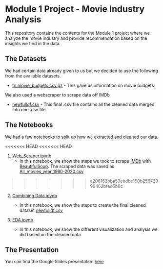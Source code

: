 # Module 1 Project - Movie Industry Analysis

This repository contains the contents for the Module 1 project where we analyze the movie industry and provide recommendation based on the insights we find in the data. 

## The Datasets

We had certain data already given to us but we decided to use the following from the available datasets.

* [tn.movie_budgets.csv.gz](https://github.com/corneth/project1/blob/master/Notebooks/tn.movie_budgets.csv.gz)  -  This gave us information on movie budgets

We also used a webscraper to scrape data off IMDb

* [newfulldf.csv](https://github.com/corneth/project1/blob/master/Notebooks/newfulldf.csv)  -  This final .csv file contains all the cleaned data merged into one .csv file


## The Notebooks

We had a few notebooks to split up how we extracted and cleaned our data.

<<<<<<< HEAD
<<<<<<< HEAD
1. [Web_Scraper.ipynb](https://github.com/corneth/project1/blob/master/Notebooks/Web_Scraper.ipynb)
	* In this notebook, we show the steps we took to scrape [IMDb](https://www.imdb.com/) with [BeautifulSoup](https://www.crummy.com/software/BeautifulSoup/bs4/doc/). The scraped data was saved as [All_movies_year_1990-2020.csv](https://github.com/corneth/project1/blob/master/All_movies_year_1990-2020.csv)
>>>>>>> a206162bba53ebdbe150b25672999462bfed5b8c

2. [Combining Data.ipynb](https://github.com/corneth/project1/blob/master/Notebooks/Combining%20Data.ipynb)
	* In this notebook, we show the steps to create the final cleaned dataset [newfulldf.csv](https://github.com/corneth/project1/blob/master/Notebooks/newfulldf.csv)

3. [EDA.ipynb](https://github.com/corneth/project1/blob/master/Notebooks/EDA.ipynb)
	* In this notebook, we show the different visualization and analysis we did based on the cleaned data


## The Presentation

You can find the Google Slides presentation [here](https://github.com/Corneth/project1/blob/master/Mod_1_Proj_%20IMDB_Main_FINAL.pdf)
